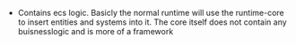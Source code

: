 - Contains ecs logic. Basicly the normal runtime will use the runtime-core to insert entities and systems into it. The core itself does not contain any buisnesslogic and is more of a framework